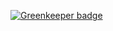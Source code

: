 
[![Greenkeeper badge](https://badges.greenkeeper.io/morriq/react-starter.svg)](https://greenkeeper.io/)
